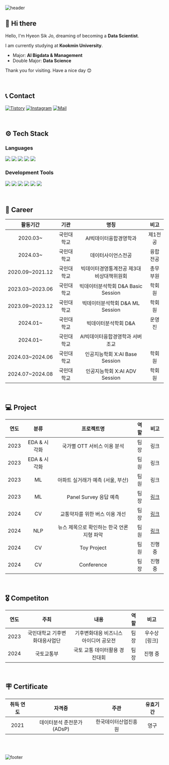 ![header](https://capsule-render.vercel.app/api?type=waving&height=200&color=87cefa&text=This%20is%20HyeonSik's%20Github&section=header&fontSize=50&fontAlign=50&fontAlignY=39&descAlign=50&animation=fadeIn)

## 👋 Hi there
Hello, I'm Hyeon Sik Jo, dreaming of becoming a **Data Scientist**.

I am currently studying at **Kookmin University**.

- Major: **AI Bigdata & Management**
- Double Major: **Data Science**

Thank you for visiting. Have a nice day 😊

<br/>

## 📞 Contact
[![Tistory](https://img.shields.io/badge/Tistory-000000?style=flat&logo=Tistory&logoColor=white)](https://hyeon827.tistory.com/)
[![Instagram](https://img.shields.io/badge/Instagram-E4405F?style=flat&logo=Instagram&logoColor=white)](https://www.instagram.com/_hyeon_827/)
[![Mail](https://img.shields.io/badge/hsjo@kookmin.ac.kr-EA4335?style=flat&logo=Gmail&logoColor=white)](hsjo@kookmin.ac.kr)

<br/>

## ⚙ Tech Stack 
### Languages
<img src="https://img.shields.io/badge/Python-3776AB?style=flat&logo=Python&logoColor=white"/> <img src="https://img.shields.io/badge/Pytorch-EE4C2C?style=flat&logo=Pytorch&logoColor=white"/> <img src="https://img.shields.io/badge/SQL-4479A1?style=flat&logo=MySQL&logoColor=white"/> <img src="https://img.shields.io/badge/R-276DC3?style=flat&logo=R&logoColor=white"/> <img src="https://img.shields.io/badge/Excel-217346?style=flat&logo=Microsoft Excel&logoColor=white"/>
  
### Development Tools
<img src="https://img.shields.io/badge/Jupyter-F37626?style=flat&logo=Jupyter&logoColor=white"/> <img src="https://img.shields.io/badge/VSCode-007ACC?style=flat&logo=Visual Studio Code&logoColor=white"/> <img src="https://img.shields.io/badge/Google Colab-F9AB00?style=flat&logo=Google Colab&logoColor=white"/> <img src="https://img.shields.io/badge/GitHub-181717?style=flat&logo=GitHub&logoColor=white"/> <img src="https://img.shields.io/badge/OpenAI-412991?style=flat&logo=OpenAI&logoColor=white"/> <img src="https://img.shields.io/badge/Slack-4A154B?style=flat&logo=Slack&logoColor=white"/> 

<br/>

## 📝 Career
| 활동기간 | 기관 | 명칭 | 비고 |
| :------: | :------: | :------: | :------: |
| 2020.03~ | 국민대학교 | AI빅데이터융합경영학과 | 제1전공 |
| 2024.03~ | 국민대학교 | 데이터사이언스전공 | 융합전공 |
| 2020.09~2021.12 | 국민대학교 | 빅데이터경영통계전공 제3대 비상대책위원회 | 총무부원 |
| 2023.03~2023.06 | 국민대학교 | 빅데이터분석학회 D&A Basic Session | 학회원 |
| 2023.09~2023.12 | 국민대학교 | 빅데이터분석학회 D&A ML Session | 학회원 |
| 2024.01~ | 국민대학교 | 빅데이터분석학회 D&A | 운영진
| 2024.01~ | 국민대학교 | AI빅데이터융합경영학과 서버 조교 | 
| 2024.03~2024.06 | 국민대학교 | 인공지능학회 X:AI Base Session | 학회원 |
| 2024.07~2024.08 | 국민대학교 | 인공지능학회 X:AI ADV Session | 학회원 |

<br/>

## 💻 Project
| 연도 | 분류 | 프로젝트명 | 역할 | 비고 |
| :------: | :------: | :------: | :------: | :------: |
| 2023 | EDA & 시각화 | 국가별 OTT 서비스 이용 분석 | 팀장 | 링크 |
| 2023 | EDA & 시각화 |  | 팀원 | 링크 |
| 2023 | ML | 아파트 실거래가 예측 (서울, 부산) | 팀원 | 링크 |
| 2023 | ML | Panel Survey 응답 예측 | 팀장 | [링크](https://github.com/hsjo827/KMU_Project/tree/main/%EB%A8%B8%EC%8B%A0%EB%9F%AC%EB%8B%9D)|
| 2024 | CV | 교통약자를 위한 버스 이용 개선 | 팀장 | [링크](https://github.com/hsjo827/KMU_Project/tree/main/%EB%94%A5%EB%9F%AC%EB%8B%9D) |
| 2024 | NLP | 뉴스 제목으로 확인하는 한국 언론 지형 파악 | 팀원 | [링크](https://github.com/hsjo827/KMU_Project/tree/main/%ED%85%8D%EC%8A%A4%ED%8A%B8%EB%8D%B0%EC%9D%B4%ED%84%B0%EB%B6%84%EC%84%9D) |
| 2024 | CV | Toy Project | 팀원 | 진행 중 |
| 2024 | CV | Conference | 팀장 | 진행 중

<br/>

## 🎖 Competiton
| 연도 | 주최 | 내용 | 역할 | 비고 |
| :------: | :------: | :------: | :------: | :------: |
| 2023 | 국민대학교 기후변화대응사업단 | 기후변화대응 비즈니스 아이디어 공모전 | 팀장 | 우수상[링크] |
| 2024 | 국토교통부 | 국토 교통 데이터활용 경진대회| 팀장 | 진행 중 |

<br/>

## 🪧 Certificate
| 취득 연도 | 자격증 | 주관 | 유효기간 |
| :------: | :------: | :------: | :------: |
| 2021 | 데이터분석 준전문가(ADsP) | 한국데이터산업진흥원 | 영구 |

<br/>
<br/>

![footer](https://capsule-render.vercel.app/api?type=waving&height=100&color=87cefa&section=footer)








